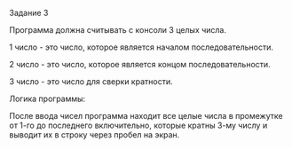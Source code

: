 Задание 3

Программа должна считывать с консоли 3 целых числа.

1 число - это число, которое является началом последовательности.

2 число - это число, которое является концом последовательности.

3 число - это число для сверки кратности.

Логика программы:

После ввода чисел программа находит все целые числа в промежутке от 1-го до последнего включительно, которые кратны 3-му числу и выводит их в строку через пробел на экран.
